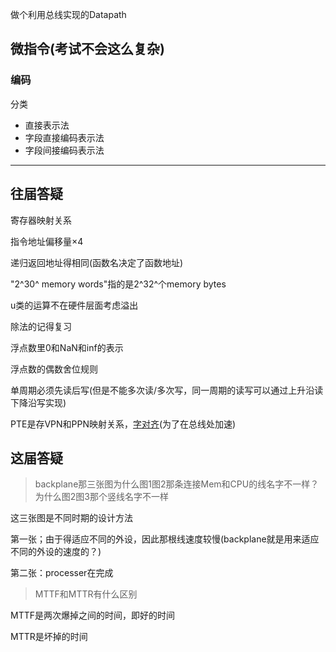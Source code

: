 做个利用总线实现的Datapath



## 微指令(考试不会这么复杂)

### 编码

分类

* 直接表示法
* 字段直接编码表示法
* 字段间接编码表示法

---

## 往届答疑

寄存器映射关系

指令地址偏移量×4

递归返回地址得相同(函数名决定了函数地址)





"2^30^ memory words"指的是2^32^个memory bytes

u类的运算不在硬件层面考虑溢出

除法的记得复习

浮点数里0和NaN和inf的表示

浮点数的偶数舍位规则



单周期必须先读后写(但是不能多次读/多次写，同一周期的读写可以通过上升沿读下降沿写实现)

PTE是存VPN和PPN映射关系，<u>字对齐</u>(为了在总线处加速)

## 这届答疑

> backplane那三张图为什么图1图2那条连接Mem和CPU的线名字不一样？为什么图2图3那个竖线名字不一样

这三张图是不同时期的设计方法

第一张；由于得适应不同的外设，因此那根线速度较慢(backplane就是用来适应不同的外设的速度的？)

第二张：processer在完成

> MTTF和MTTR有什么区别

MTTF是两次爆掉之间的时间，即好的时间

MTTR是坏掉的时间

